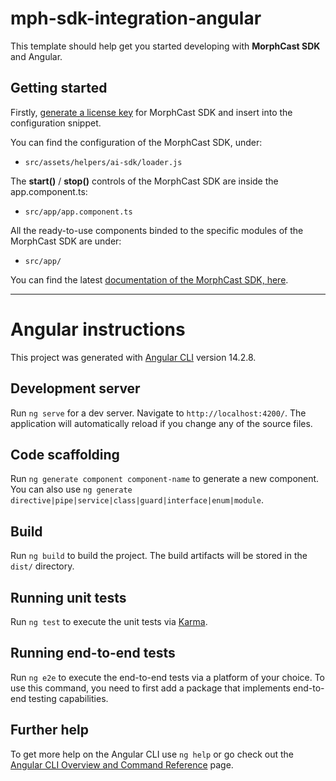 # mph-sdk-integration-angular

This template should help get you started developing with **MorphCast SDK** and Angular.

## Getting started

Firstly, [generate a license key](https://www.morphcast.com/sdk-licence-request/) for MorphCast SDK and insert into the configuration snippet. 

You can find the configuration of the MorphCast SDK, under:

* `src/assets/helpers/ai-sdk/loader.js` 

The **start()** / **stop()** controls of the MorphCast SDK are inside the app.component.ts:  

* `src/app/app.component.ts`

All the ready-to-use components binded to the specific modules of the MorphCast SDK are under:

* `src/app/`

You can find the latest [documentation of the MorphCast SDK, here](https://ai-sdk.morphcast.com/latest/index.html).

----

# Angular instructions

This project was generated with [Angular CLI](https://github.com/angular/angular-cli) version 14.2.8.

## Development server

Run `ng serve` for a dev server. Navigate to `http://localhost:4200/`. The application will automatically reload if you change any of the source files.

## Code scaffolding

Run `ng generate component component-name` to generate a new component. You can also use `ng generate directive|pipe|service|class|guard|interface|enum|module`.

## Build

Run `ng build` to build the project. The build artifacts will be stored in the `dist/` directory.

## Running unit tests

Run `ng test` to execute the unit tests via [Karma](https://karma-runner.github.io).

## Running end-to-end tests

Run `ng e2e` to execute the end-to-end tests via a platform of your choice. To use this command, you need to first add a package that implements end-to-end testing capabilities.

## Further help

To get more help on the Angular CLI use `ng help` or go check out the [Angular CLI Overview and Command Reference](https://angular.io/cli) page.
